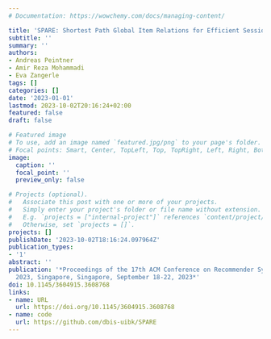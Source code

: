 ```yaml
---
# Documentation: https://wowchemy.com/docs/managing-content/

title: 'SPARE: Shortest Path Global Item Relations for Efficient Session-based Recommendation'
subtitle: ''
summary: ''
authors:
- Andreas Peintner
- Amir Reza Mohammadi
- Eva Zangerle
tags: []
categories: []
date: '2023-01-01'
lastmod: 2023-10-02T20:16:24+02:00
featured: false
draft: false

# Featured image
# To use, add an image named `featured.jpg/png` to your page's folder.
# Focal points: Smart, Center, TopLeft, Top, TopRight, Left, Right, BottomLeft, Bottom, BottomRight.
image:
  caption: ''
  focal_point: ''
  preview_only: false

# Projects (optional).
#   Associate this post with one or more of your projects.
#   Simply enter your project's folder or file name without extension.
#   E.g. `projects = ["internal-project"]` references `content/project/deep-learning/index.md`.
#   Otherwise, set `projects = []`.
projects: []
publishDate: '2023-10-02T18:16:24.097964Z'
publication_types:
- '1'
abstract: ''
publication: '*Proceedings of the 17th ACM Conference on Recommender Systems, RecSys
  2023, Singapore, Singapore, September 18-22, 2023*'
doi: 10.1145/3604915.3608768
links:
- name: URL
  url: https://doi.org/10.1145/3604915.3608768
- name: code
  url: https://github.com/dbis-uibk/SPARE
---
```

